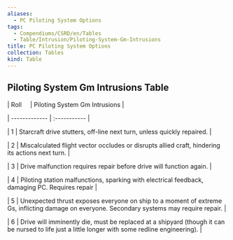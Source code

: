 ```yaml
---
aliases:
  - PC Piloting System Options
tags:
  - Compendiums/CSRD/en/Tables
  - Table/Intrusion/Piloting-System-Gm-Intrusions
title: PC Piloting System Options
collection: Tables
kind: Table
---
```

## Piloting System Gm Intrusions Table  
|  Roll &nbsp; &nbsp; | Piloting System Gm Intrusions  |  
| ------------- | :----------- |  
| 1 | Starcraft drive stutters, off-line next turn, unless quickly repaired. |  
| 2 | Miscalculated flight vector occludes or disrupts allied craft, hindering its actions next turn. |  
| 3 | Drive malfunction requires repair before drive will function again. |  
| 4 | Piloting station malfunctions, sparking with electrical feedback, damaging PC. Requires repair |  
| 5 | Unexpected thrust exposes everyone on ship to a moment of extreme Gs, inflicting damage on everyone. Secondary systems may require repair. |  
| 6 | Drive will imminently die, must be replaced at a shipyard (though it can be nursed to life just a little longer with some redline engineering). |